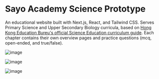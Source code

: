 # Sayo Academy Science Prototype

An educational website built with Next.js, React, and Tailwind CSS. Serves Primary Science and Upper Secondary Biology curricula, based on [Hong Kong Education Bureu's official Science Education curriculum guide](https://www.edb.gov.hk/en/curriculum-development/kla/science-edu/curriculum-documents.html). Each chapter contains their own overview pages and practice questions (mcq, open-ended, and true/false).

![image](https://github.com/user-attachments/assets/ea0be782-81d0-4b8d-ab59-f71fa6c5fd3d)

![image](https://github.com/user-attachments/assets/15a75e7a-296a-4ccf-83ef-0d6042b8df72)

![image](https://github.com/user-attachments/assets/3fe5367d-b412-4212-b7b1-6802e1dadf41)
